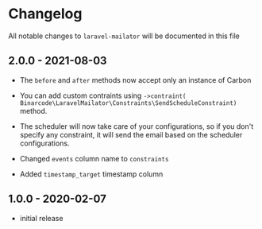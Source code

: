 # Changelog

All notable changes to `laravel-mailator` will be documented in this file

## 2.0.0 - 2021-08-03

- The `before` and `after` methods now accept only an instance of Carbon 
- You can add custom contraints using `->contraint( Binarcode\LaravelMailator\Constraints\SendScheduleConstraint)` method.

- The scheduler will now take care of your configurations, so if you don't specify any constraint, it will send the email based on the scheduler configurations.
- Changed `events` column name to `constraints`
- Added `timestamp_target` timestamp column



## 1.0.0 - 2020-02-07

- initial release
